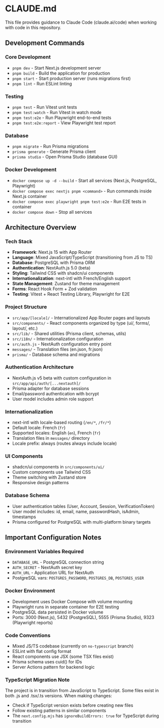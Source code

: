 # CLAUDE.md

This file provides guidance to Claude Code (claude.ai/code) when working with code in this repository.

## Development Commands

### Core Development
- `pnpm dev` - Start Next.js development server
- `pnpm build` - Build the application for production
- `pnpm start` - Start production server (runs migrations first)
- `pnpm lint` - Run ESLint linting

### Testing
- `pnpm test` - Run Vitest unit tests
- `pnpm test:watch` - Run Vitest in watch mode  
- `pnpm test:e2e` - Run Playwright end-to-end tests
- `pnpm test:e2e:report` - View Playwright test report

### Database
- `pnpm migrate` - Run Prisma migrations
- `prisma generate` - Generate Prisma client
- `prisma studio` - Open Prisma Studio (database GUI)

### Docker Development
- `docker compose up -d --build` - Start all services (Next.js, PostgreSQL, Playwright)
- `docker compose exec nextjs pnpm <command>` - Run commands inside Next.js container
- `docker compose exec playwright pnpm test:e2e` - Run E2E tests in container
- `docker compose down` - Stop all services

## Architecture Overview

### Tech Stack
- **Framework**: Next.js 15 with App Router
- **Language**: Mixed JavaScript/TypeScript (transitioning from JS to TS)
- **Database**: PostgreSQL with Prisma ORM
- **Authentication**: NextAuth.js 5.0 (beta)
- **Styling**: Tailwind CSS with shadcn/ui components
- **Internationalization**: next-intl with French/English support
- **State Management**: Zustand for theme management
- **Forms**: React Hook Form + Zod validation
- **Testing**: Vitest + React Testing Library, Playwright for E2E

### Project Structure
- `src/app/[locale]/` - Internationalized App Router pages and layouts
- `src/components/` - React components organized by type (ui/, forms/, layout/, etc.)
- `src/lib/` - Shared utilities (Prisma client, schemas, utils)
- `src/i18n/` - Internationalization configuration
- `src/auth.js` - NextAuth configuration entry point
- `messages/` - Translation files (en.json, fr.json)
- `prisma/` - Database schema and migrations

### Authentication Architecture
- NextAuth.js v5 beta with custom configuration in `src/app/api/auth/[...nextauth]/`
- Prisma adapter for database sessions
- Email/password authentication with bcrypt
- User model includes admin role support

### Internationalization
- next-intl with locale-based routing (`/en/*`, `/fr/*`)
- Default locale: French (`fr`)
- Supported locales: English (`en`), French (`fr`)
- Translation files in `messages/` directory
- Locale prefix: always (routes always include locale)

### UI Components
- shadcn/ui components in `src/components/ui/`
- Custom components use Tailwind CSS
- Theme switching with Zustand store
- Responsive design patterns

### Database Schema
- User authentication tables (User, Account, Session, VerificationToken)
- User model includes: id, email, name, passwordHash, isAdmin, timestamps
- Prisma configured for PostgreSQL with multi-platform binary targets

## Important Configuration Notes

### Environment Variables Required
- `DATABASE_URL` - PostgreSQL connection string
- `AUTH_SECRET` - NextAuth secret key
- `AUTH_URL` - Application URL for NextAuth
- PostgreSQL vars: `POSTGRES_PASSWORD`, `POSTGRES_DB`, `POSTGRES_USER`

### Docker Environment
- Development uses Docker Compose with volume mounting
- Playwright runs in separate container for E2E testing
- PostgreSQL data persisted in Docker volume
- Ports: 3000 (Next.js), 5432 (PostgreSQL), 5555 (Prisma Studio), 9323 (Playwright reports)

### Code Conventions
- Mixed JS/TS codebase (currently on `no-typescript` branch)
- ESLint with flat config format
- React components use JSX (some TSX files exist)
- Prisma schema uses cuid() for IDs
- Server Actions pattern for backend logic

### TypeScript Migration Note
The project is in transition from JavaScript to TypeScript. Some files exist in both .js and .tsx/.ts versions. When making changes:
- Check if TypeScript version exists before creating new files
- Follow existing patterns in similar components
- The `next.config.mjs` has `ignoreBuildErrors: true` for TypeScript during transition